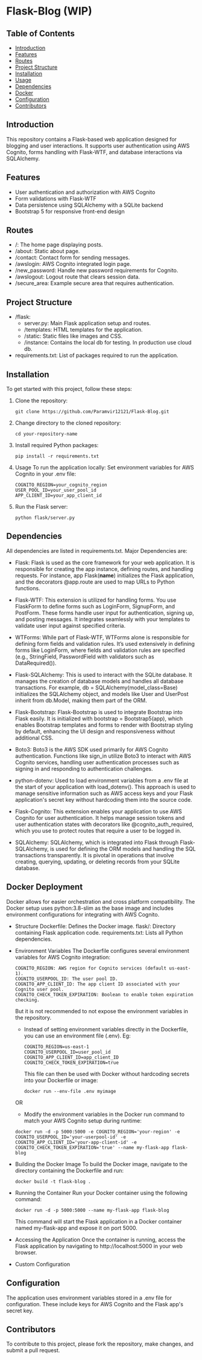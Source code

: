 # Flask-Blog (WIP)

## Table of Contents

- [Introduction](#introduction)
- [Features](#features)
- [Routes](#routes)
- [Project Structure](#project-structure)
- [Installation](#installation)
- [Usage](#usage)
- [Dependencies](#dependencies)
- [Docker](#Docker)
- [Configuration](#configuration)
- [Contributors](#contributors)


## Introduction

This repository contains a Flask-based web application designed for blogging and user interactions. It supports user authentication using AWS Cognito, forms handling with Flask-WTF, and database interactions via SQLAlchemy.

## Features

- User authentication and authorization with AWS Cognito
- Form validations with Flask-WTF
- Data persistence using SQLAlchemy with a SQLite backend
- Bootstrap 5 for responsive front-end design

## Routes

- /: The home page displaying posts.
- /about: Static about page.
- /contact: Contact form for sending messages.
- /awslogin: AWS Cognito integrated login page.
- /new_password: Handle new password requirements for Cognito.
- /awslogout: Logout route that clears session data.
- /secure_area: Example secure area that requires authentication.

## Project Structure

- /flask:
    - server.py: Main Flask application setup and routes.
    - /templates: HTML templates for the application.
    - /static: Static files like images and CSS.
    - /instance: Contains the local db for testing. In production use cloud db.
- requirements.txt: List of packages required to run the application.

## Installation

To get started with this project, follow these steps:

1. Clone the repository:
   ```
   git clone https://github.com/Paramvir12121/Flask-Blog.git
    ```
2. Change directory to the cloned repository:
    ```
    cd your-repository-name
    ```
3. Install required Python packages:
    ```
    pip install -r requirements.txt
    ```
4. Usage
    To run the application locally:
    Set environment variables for AWS Cognito in your .env file:
    ```
    COGNITO_REGION=your_cognito_region
    USER_POOL_ID=your_user_pool_id
    APP_CLIENT_ID=your_app_client_id
    ```
4. Run the Flask server:
    ```
    python flask/server.py
    ```
## Dependencies
All dependencies are listed in requirements.txt. Major Dependencies are:
- Flask: Flask is used as the core framework for your web application. It is responsible for creating the app instance, defining routes, and handling requests. For instance, app  Flask(__name__) initializes the Flask application, and the decorators @app.route are used to map URLs to Python functions.

- Flask-WTF: This extension is utilized for handling forms. You use FlaskForm to define forms such as LoginForm, SignupForm, and PostForm. These forms handle user input for authentication, signing up, and posting messages. It integrates seamlessly with your templates to validate user input against specified criteria.

- WTForms: While part of Flask-WTF, WTForms alone is responsible for defining form fields and validation rules. It’s used extensively in defining forms like LoginForm, where fields and validation rules are specified (e.g., StringField, PasswordField with validators such as DataRequired()).

- Flask-SQLAlchemy: This is used to interact with the SQLite database. It manages the creation of database models and handles all database transactions. For example, db = SQLAlchemy(model_class=Base) initializes the SQLAlchemy object, and models like User and UserPost inherit from db.Model, making them part of the ORM.

- Flask-Bootstrap: Flask-Bootstrap is used to integrate Bootstrap into Flask easily. It is initialized with bootstrap = Bootstrap5(app), which enables Bootstrap templates and forms to render with Bootstrap styling by default, enhancing the UI design and responsiveness without additional CSS.

- Boto3: Boto3 is the AWS SDK used primarily for AWS Cognito authentication. Functions like sign_in utilize Boto3 to interact with AWS Cognito services, handling user authentication processes such as signing in and responding to authentication challenges.

- python-dotenv: Used to load environment variables from a .env file at the start of your application with load_dotenv(). This approach is used to manage sensitive information such as AWS access keys and your Flask application's secret key without hardcoding them into the source code.

- Flask-Cognito: This extension enables your application to use AWS Cognito for user authentication. It helps manage session tokens and user authentication states with decorators like @cognito_auth_required, which you use to protect routes that require a user to be logged in.

- SQLAlchemy: SQLAlchemy, which is integrated into Flask through Flask-SQLAlchemy, is used for defining the ORM models and handling the SQL transactions transparently. It is pivotal in operations that involve creating, querying, updating, or deleting records from your SQLite database.



## Docker Deployment
Docker allows for easier orchestration and cross platform compatibility. 
The Docker setup uses python:3.8-slim as the base image and includes environment configurations for integrating with AWS Cognito.


- Structure
    Dockerfile: Defines the Docker image.
    flask/: Directory containing Flask application code.
    requirements.txt: Lists all Python dependencies.

- Environment Variables
    The Dockerfile configures several environment variables for AWS Cognito integration:
    ```
    COGNITO_REGION: AWS region for Cognito services (default us-east-1).
    COGNITO_USERPOOL_ID: The user pool ID.
    COGNITO_APP_CLIENT_ID: The app client ID associated with your Cognito user pool.
    COGNITO_CHECK_TOKEN_EXPIRATION: Boolean to enable token expiration checking.
    ```

    But it is not recommended to not expose the environment variables in the repository.

    - Instead of setting environment variables directly in the Dockerfile, you can use an environment file (.env). Eg:
        ```
        COGNITO_REGION=us-east-1
        COGNITO_USERPOOL_ID=user_pool_id
        COGNITO_APP_CLIENT_ID=app_client_ID
        COGNITO_CHECK_TOKEN_EXPIRATION=true
        ```
        
        This file can then be used with Docker without hardcoding secrets into your Dockerfile or image:
        
        ```
        docker run --env-file .env myimage
        ```

    OR
    - Modify the environment variables in the Docker run command to match your AWS Cognito setup during runtime:
    ```
    docker run -d -p 5000:5000 -e COGNITO_REGION='your-region' -e COGNITO_USERPOOL_ID='your-userpool-id' -e COGNITO_APP_CLIENT_ID='your-app-client-id' -e COGNITO_CHECK_TOKEN_EXPIRATION='true' --name my-flask-app flask-blog
    ```

- Building the Docker Image
    To build the Docker image, navigate to the directory containing the Dockerfile and run:
    ```
    docker build -t flask-blog .
    ```

- Running the Container
    Run your Docker container using the following command:

    ```
    docker run -d -p 5000:5000 --name my-flask-app flask-blog
    ```
    This command will start the Flask application in a Docker container named my-flask-app and expose it on port 5000.

- Accessing the Application
    Once the container is running, access the Flask application by navigating to http://localhost:5000 in your web browser.

- Custom Configuration
    




## Configuration
The application uses environment variables stored in a .env file for configuration. These include keys for AWS Cognito and the Flask app's secret key.

## Contributors
To contribute to this project, please fork the repository, make changes, and submit a pull request.
